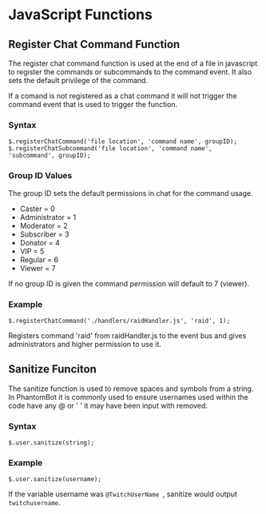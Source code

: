 # JavaScript Functions

## Register Chat Command Function

The register chat command function is used at the end of a file in javascript to register the commands or subcommands to the command event. It also sets the default privilege of the command.

If a comand is not registered as a chat command it will not trigger the command event that is used to trigger the function. 

### Syntax

`$.registerChatCommand('file location', 'command name', groupID);`
`$.registerChatSubcommand('file location', 'command name', 'subcommand', groupID);`

### Group ID Values

The group ID sets the default permissions in chat for the command usage.

- Caster = 0
- Administrator = 1
- Moderator = 2
- Subscriber = 3
- Donator = 4
- VIP = 5
- Regular = 6
- Viewer = 7

If no group ID is given the command permission will default to 7 (viewer).

### Example

`$.registerChatCommand('./handlers/raidHandler.js', 'raid', 1);`

Registers command 'raid' from raidHandler.js to the event bus and gives administrators and higher permission to use it.

## Sanitize Funciton

The sanitize function is used to remove spaces and symbols from a string. In PhantomBot it is commonly used to ensure usernames used within the code have any @ or ' ' it may have been input with removed. 

### Syntax
`$.user.sanitize(string);`

### Example
`$.user.sanitize(username);`

If the variable username was `@TwitchUserName `, sanitize would output `twitchusername`.
